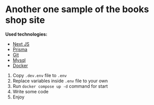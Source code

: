 # Another one sample of the books shop site
**Used technologies:** 
- [Next JS](https://nextjs.org/)
- [Prisma](https://www.prisma.io/docs/getting-started/quickstart)
- [Git](https://www.atlassian.com/git/tutorials/what-is-version-control)
- [Mysql](https://metanit.com/sql/mysql/)
- [Docker](https://docs.docker.com/get-started/)

1. Copy ```.dev.env``` file to ```.env```
2. Replace variables inside ```.env``` file to your own
3. Run ```docker compose up -d``` command for  start
4. Write some code
5. Enjoy